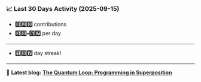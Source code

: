 <!--START_STATS-->
### 📈 Last 30 Days Activity (2025-09-15)  
- **9️⃣2️⃣0️⃣** contributions  
- **3️⃣0️⃣•6️⃣7️⃣** per day
---
- **1️⃣0️⃣7️⃣** day streak!
---
📝 **Latest blog:** [**The Quantum Loop: Programming in Superposition**](https://andriak.com/blog/quantum-loop)
<!--END_STATS-->
